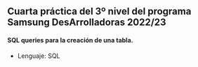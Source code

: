 ## Cuarta práctica del 3º nivel del programa Samsung DesArrolladoras 2022/23
#### SQL queries para la creación de una tabla.

- Lenguaje: SQL 